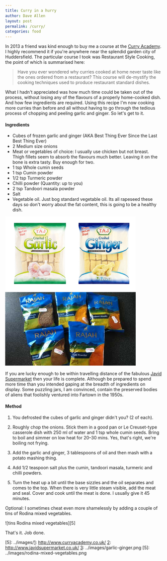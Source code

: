```yaml
---
title: Curry in a hurry
author: Dave Allen
layout: post
permalink: /curry/
categories: food
---
```


In 2013 a friend was kind enough to buy me a course at the [Curry Academy][1]. I highly recommend it if you're anywhere near the splendid garden city of Huddersfield. The particular course I took was Restaurant Style Cooking, the point of which is summarised here:

> Have you ever wondered why curries cooked at home never taste like the ones ordered from a restaurant? This course will de-mystify the cooking techniques used to produce restaurant standard dishes.

What I hadn't appreciated was how much time could be taken out of the process, without losing any of the flavours of a properly home-cooked dish. And how few ingredients are required. Using this recipe I'm now cooking more curries than before and all without having to go through the tedious process of chopping and peeling garlic and ginger. So let's get to it.

#### Ingredients
* Cubes of frozen garlic and ginger (AKA Best Thing Ever Since the Last Best Thing Ever)
* 2 Medium size onions
* Meat or vegetables of choice: I usually use chicken but not breast. Thigh fillets seem to absorb the flavours much better. Leaving it on the bone is extra tasty. Buy enough for two.
* 1 tsp Whole cumin seeds
* 1 tsp Cumin powder
* 1/2 tsp Turmeric powder
* Chilli powder (Quantity: up to you)
* 2 tsp Tandoori masala powder
* Salt
* Vegetable oil. Just bog standard vegetable oil. Its all rapeseed these days so don't worry about the fat content, this is going to be a healthy dish.

![frozen ginger and garlic in packets][3] 
![five packets of spices][4]




If you are lucky enough to be within travelling distance of the fabulous [Javid Supermarket][2] then your life is complete. Although be prepared to spend more time than you intended gaping at the breadth of ingredients on display. Some puzzling jars, I am convinced, contain the preserved bodies of aliens that foolishly ventured into Fartown in the 1950s.

#### Method

1. You defrosted the cubes of garlic and ginger didn't you? (2 of each).

1.	Roughly chop the onions. Stick them in a good pan or Le Creuset-type casserole dish with 250 ml of water and 1 tsp whole cumin seeds. Bring to boil and simmer on low heat for 20–30 mins. Yes, that's right, we're boiling not frying.

1. Add the garlic and ginger, 3 tablespoons of oil and then mash with a potato mashing thing.

1.	Add 1/2 teaspoon salt plus the cumin, tandoori masala, turmeric and chilli powders.

1.	Turn the heat up a bit until the base sizzles and the oil separates and comes to the top. When there is very little steam visible, add the meat and seal. Cover and cook until the meat is done. I usually give it 45 minutes.

Optional: I sometimes cheat even more shamelessly by adding a couple of tins of Rodina mixed vegetables.

![tins Rodina mixed vegetables][5]

That's it. Job done.



[1]: http://www.curryacademy.co.uk/
[2]: http://www.javidsupermarket.co.uk/
[3]: ../images/garlic-ginger.png
[4]: ../images/spices.jpg
[5]: ../images/[1]: http://www.curryacademy.co.uk/
[2]: http://www.javidsupermarket.co.uk/
[3]: ../images/garlic-ginger.png
[5]: ../images/rodina-mixed-vegetables.png
